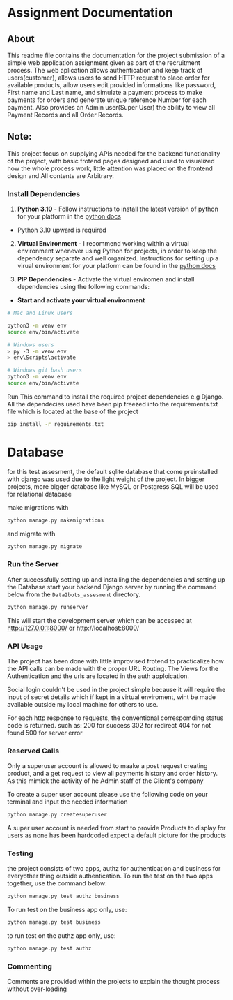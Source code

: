 # Assignment Documentation
## About
This readme file contains the documentation for the project submission of a simple web application assignment given as part of the recruitment process.
The web aplication allows authentication and keep track of users(customer), allows users to send HTTP request to place order for available products, allow users edit provided informations like password, First name and Last name, and simulate a payment process to make payments for orders and generate unique reference Number for each payment. Also provides an Admin user(Super User) the ability to view all Payment Records and all Order Records.

## Note:
This project focus on supplying APIs needed for the backend functionality of the project, with basic frotend pages designed and  used to visualized how the whole process work, little attention was placed on the frontend design and All contents are Arbitrary.

### Install Dependencies


1. **Python 3.10** - Follow instructions to install the latest version of python for your platform in the [python docs](https://docs.python.org/3/using/unix.html#getting-and-installing-the-latest-version-of-python)

- Python 3.10 upward is required

2. **Virtual Environment** - I recommend working within a virtual environment whenever using Python for projects, in order to keep the dependency separate and well organized. Instructions for setting up a virual environment for your platform can be found in the [python docs](https://packaging.python.org/guides/installing-using-pip-and-virtual-environments/)

3. **PIP Dependencies** - Activate the virtual enviromen and install dependencies using the following commands:

- **Start and activate your virtual environment**


```bash
# Mac and Linux users

python3 -m venv env
source env/bin/activate

# Windows users
> py -3 -m venv env
> env\Scripts\activate

# Windows git bash users
python3 -m venv env
source env/bin/activate
```

Run This command to install the required project dependencies e.g Django. All the dependecies used have been pip freezed into the requirements.txt file which is located at the base of the project

```bash
pip install -r requirements.txt
```

# Database

for this test assesment, the default sqlite database that come preinstalled with django was used due to the light weight of the project. In bigger projects, more bigger database like MySQL or Postgress SQL will be used for relational database

make migrations with
```bash
python manage.py makemigrations
```
 and migrate with
```bash
python manage.py migrate
```



### Run the Server

After successfully setting up and installing the dependencies and setting up the Database start your backend Django server by running the command below from the `Data2bots_assesment` directory.

```bash
python manage.py runserver
```
This will start the development server which can be accessed at http://127.0.0.1:8000/ or http://localhost:8000/
### API Usage
The project has been done with little improvised frotend to practicalize how the API calls can be made with the proper URL Routing. The Views for the Authentication and the urls are located in the auth apploication.

Social login couldn't be used in the project simple because it will require the input of secret details which if kept in a virtual enviroment, wint be made available outside my local machine for others to use.


For each http response to requests, the conventional correspomding status code is returned. such as:
200 for success
302 for redirect
404 for not found
500 for server error

### Reserved Calls

Only a superuser account is allowed to maake a post request creating product, and a get request to view all payments history and order history. As this mimick the activity of he Admin staff of the Client's company

To create a super user account please use the following code on your terminal and input the needed information

```bash
python manage.py createsuperuser
```
A super user account is needed from start to provide Products to display for users as none has been hardcoded expect a default picture for the products
### Testing

the project consists of two apps, authz for authentication and business for everyother thing outside authentication. To run the test on the two apps together, use the command below:

```bash
python manage.py test authz business
```
To run test on the business app only, use:

```bash
python manage.py test business
```
to run test on the authz app only, use:
```bash
python manage.py test authz
```

### Commenting
Comments are provided within the projects to explain the thought process without over-loading